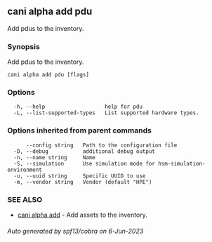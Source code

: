 ## cani alpha add pdu

Add pdus to the inventory.

### Synopsis

Add pdus to the inventory.

```
cani alpha add pdu [flags]
```

### Options

```
  -h, --help                   help for pdu
  -L, --list-supported-types   List supported hardware types.
```

### Options inherited from parent commands

```
      --config string   Path to the configuration file
  -D, --debug           additional debug output
  -n, --name string     Name
  -S, --simulation      Use simulation mode for hsm-simulation-environment
  -u, --uuid string     Specific UUID to use
  -m, --vendor string   Vendor (default "HPE")
```

### SEE ALSO

* [cani alpha add](cani_alpha_add.md)	 - Add assets to the inventory.

###### Auto generated by spf13/cobra on 6-Jun-2023
